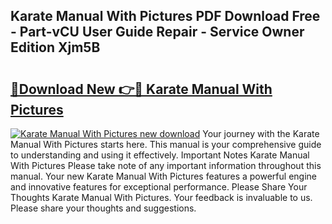 ## Karate Manual With Pictures PDF Download Free - Part-vCU User Guide Repair - Service Owner Edition Xjm5B

# <h2><a href="http://bc27556.oget.top/?id=Karate+Manual+With+Pictures">🔗Download New 👉🔴 Karate Manual With Pictures</a></h2>

[![Karate Manual With Pictures new download](https://i.imgur.com/5g1atiW.png)](http://bc27556.oget.top/?id=Karate+Manual+With+Pictures)
Your journey with the Karate Manual With Pictures starts here. This manual is your comprehensive guide to understanding and using it effectively. Important Notes Karate Manual With Pictures Please take note of any important information throughout this manual. Your new Karate Manual With Pictures features a powerful engine and innovative features for exceptional performance. Please Share Your Thoughts Karate Manual With Pictures. Your feedback is invaluable to us. Please share your thoughts and suggestions.
